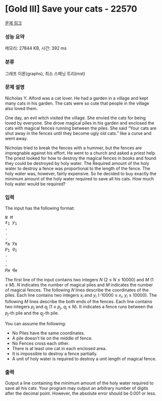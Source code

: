 # [Gold III] Save your cats - 22570 

[문제 링크](https://www.acmicpc.net/problem/22570) 

### 성능 요약

메모리: 27844 KB, 시간: 392 ms

### 분류

그래프 이론(graphs), 최소 스패닝 트리(mst)

### 문제 설명

<p>Nicholas Y. Alford was a cat lover. He had a garden in a village and kept many cats in his garden. The cats were so cute that people in the village also loved them.</p>

<p>One day, an evil witch visited the village. She envied the cats for being loved by everyone. She drove magical piles in his garden and enclosed the cats with magical fences running between the piles. She said “Your cats are shut away in the fences until they become ugly old cats.” like a curse and went away.</p>

<p>Nicholas tried to break the fences with a hummer, but the fences are impregnable against his effort. He went to a church and asked a priest help. The priest looked for how to destroy the magical fences in books and found they could be destroyed by holy water. The Required amount of the holy water to destroy a fence was proportional to the length of the fence. The holy water was, however, fairly expensive. So he decided to buy exactly the minimum amount of the holy water required to save all his cats. How much holy water would be required?</p>

### 입력 

 <p>The input has the following format:</p>

<pre><i>N M</i>
<i>x</i><sub>1</sub> <i>y</i><sub>1</sub>
.
.
.
<i>x</i><sub><i>N</i></sub> <i>y</i><sub><i>N</i></sub>
<i>p</i><sub>1</sub> <i>q</i><sub>1</sub>
.
.
.
<i>p</i><sub><i>M</i></sub> <i>q</i><sub><i>M</i></sub></pre>

<p>The first line of the input contains two integers <i>N</i> (2 ≤ <i>N</i> ≤ 10000) and <i>M</i> (1 ≤ <i>M</i>). <i>N</i> indicates the number of magical piles and <i>M</i> indicates the number of magical fences. The following <i>N</i> lines describe the coordinates of the piles. Each line contains two integers <i>x<sub>i</sub></i> and <i>y<sub>i</sub></i> (-10000 ≤ <i>x<sub>i</sub></i>, <i>y<sub>i</sub></i> ≤ 10000). The following <i>M</i> lines describe the both ends of the fences. Each line contains two integers <i>p<sub>j</sub></i> and <i>q<sub>j</sub></i> (1 ≤ <i>p<sub>j</sub></i>, <i>q<sub>j</sub></i> ≤ <i>N</i>). It indicates a fence runs between the <i>p<sub>j</sub></i>-th pile and the <i>q<sub>j</sub></i>-th pile.</p>

<p>You can assume the following:</p>

<ul>
	<li>No Piles have the same coordinates.</li>
	<li>A pile doesn’t lie on the middle of fence.</li>
	<li>No Fences cross each other.</li>
	<li>There is at least one cat in each enclosed area.</li>
	<li>It is impossible to destroy a fence partially.</li>
	<li>A unit of holy water is required to destroy a unit length of magical fence.</li>
</ul>

### 출력 

 <p>Output a line containing the minimum amount of the holy water required to save all his cats. Your program may output an arbitrary number of digits after the decimal point. However, the absolute error should be 0.001 or less.</p>

